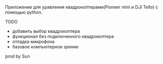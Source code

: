 Приложение для уравления квадрокоптерами(Pioneer mini и DJI Tello) с помощью python.

TODO
* добавить выбор квадрокоптера
* функционал без подключенного квадрокоптера
* отладка микрофона
* базовое компьютерное зрение

prod by Sun

